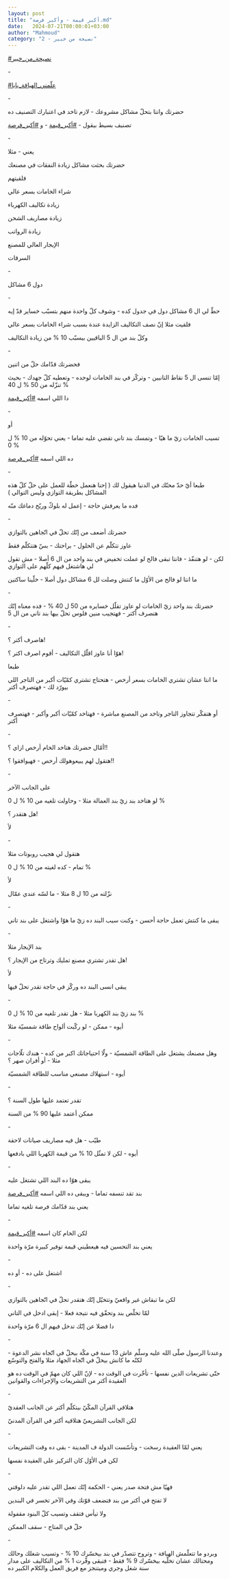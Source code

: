 ```yaml
---
layout: post
title: "أكبر قيمة - وأكبر فرصة.md"
date:   2024-07-21T00:00:01+03:00
author: "Mahmoud"
category: "2 - نصيحة من خبير"
---
```

[<u>\#نصيحة_من_خبير</u>](https://www.facebook.com/hashtag/%D9%86%D8%B5%D9%8A%D8%AD%D8%A9_%D9%85%D9%86_%D8%AE%D8%A8%D9%8A%D8%B1?__eep__=6&__cft__%5b0%5d=AZX5-Afm2C7QubxWq_QCvdMR4TXG72pXRo-MOWN584EF7U51VPENWPFiBvHjexuRy0LztdknwWH-LAHroN_eIvT1JL5qiyM6Xr2ZH9fMVNmFoVSmRSA_wIdRsIXehaEdxoL5bQQZni-0BvaPx4YKnnoBxhQS-NjyiE_iPKTRICuhKA6WF2LREYzyvG_CzuVnlnY&__tn__=*NK-R)

\-

[<u>\#علّمني_الهيافة_يابا</u>](https://www.facebook.com/hashtag/%D8%B9%D9%84%D9%91%D9%85%D9%86%D9%8A_%D8%A7%D9%84%D9%87%D9%8A%D8%A7%D9%81%D8%A9_%D9%8A%D8%A7%D8%A8%D8%A7?__eep__=6&__cft__%5b0%5d=AZX5-Afm2C7QubxWq_QCvdMR4TXG72pXRo-MOWN584EF7U51VPENWPFiBvHjexuRy0LztdknwWH-LAHroN_eIvT1JL5qiyM6Xr2ZH9fMVNmFoVSmRSA_wIdRsIXehaEdxoL5bQQZni-0BvaPx4YKnnoBxhQS-NjyiE_iPKTRICuhKA6WF2LREYzyvG_CzuVnlnY&__tn__=*NK-R)

\-

حضرتك وانتا بتحلّ مشاكل مشروعك - لازم تاخد في اعتبارك
التصنيف ده

تصنيف بسيط بيقول -
[<u>\#أكبر_قيمة</u>](https://www.facebook.com/hashtag/%D8%A3%D9%83%D8%A8%D8%B1_%D9%82%D9%8A%D9%85%D8%A9?__eep__=6&__cft__%5b0%5d=AZX5-Afm2C7QubxWq_QCvdMR4TXG72pXRo-MOWN584EF7U51VPENWPFiBvHjexuRy0LztdknwWH-LAHroN_eIvT1JL5qiyM6Xr2ZH9fMVNmFoVSmRSA_wIdRsIXehaEdxoL5bQQZni-0BvaPx4YKnnoBxhQS-NjyiE_iPKTRICuhKA6WF2LREYzyvG_CzuVnlnY&__tn__=*NK-R) -
و
[<u>\#أكبر_فرصة</u>](https://www.facebook.com/hashtag/%D8%A3%D9%83%D8%A8%D8%B1_%D9%81%D8%B1%D8%B5%D8%A9?__eep__=6&__cft__%5b0%5d=AZX5-Afm2C7QubxWq_QCvdMR4TXG72pXRo-MOWN584EF7U51VPENWPFiBvHjexuRy0LztdknwWH-LAHroN_eIvT1JL5qiyM6Xr2ZH9fMVNmFoVSmRSA_wIdRsIXehaEdxoL5bQQZni-0BvaPx4YKnnoBxhQS-NjyiE_iPKTRICuhKA6WF2LREYzyvG_CzuVnlnY&__tn__=*NK-R)

\-

يعني - مثلا

حضرتك بحثت مشاكل زيادة النفقات في مصنعك

فلقيتهم

شراء الخامات بسعر عالي

زيادة تكاليف الكهرباء

زيادة مصاريف الشحن

زيادة الرواتب

الإيجار العالي للمصنع

السرقات

\-

دول 6 مشاكل

\-

حطّ لي ال 6 مشاكل دول في جدول كده - وشوف كلّ واحدة منهم
بتسبّب خساير قدّ إيه

فلقيت مثلا إنّ نصف التكاليف الزايدة عندة بسبب شراء
الخامات بسعر عالي

وكلّ بند من ال 5 الباقيين بيسبّب 10 % من زيادة
التكاليف

\-

فحضرتك قدّامك حلّ من اتنين

إمّا تنسى ال 5 نقاط التانيين - وتركّز في بند الخامات
لوحده - وتعطيه كلّ جهدك - بحيث تنزّله من 50 % ل 40 %

دا اللي اسمه
[<u>\#أكبر_قيمة</u>](https://www.facebook.com/hashtag/%D8%A3%D9%83%D8%A8%D8%B1_%D9%82%D9%8A%D9%85%D8%A9?__eep__=6&__cft__%5b0%5d=AZX5-Afm2C7QubxWq_QCvdMR4TXG72pXRo-MOWN584EF7U51VPENWPFiBvHjexuRy0LztdknwWH-LAHroN_eIvT1JL5qiyM6Xr2ZH9fMVNmFoVSmRSA_wIdRsIXehaEdxoL5bQQZni-0BvaPx4YKnnoBxhQS-NjyiE_iPKTRICuhKA6WF2LREYzyvG_CzuVnlnY&__tn__=*NK-R)

\-

أو

تسيب الخامات زيّ ما هيّا - وتمسك بند تاني تقضي عليه
تماما - يعني تحوّله من 10 % ل 0 %

ده اللي اسمه
[<u>\#أكبر_فرصة</u>](https://www.facebook.com/hashtag/%D8%A3%D9%83%D8%A8%D8%B1_%D9%81%D8%B1%D8%B5%D8%A9?__eep__=6&__cft__%5b0%5d=AZX5-Afm2C7QubxWq_QCvdMR4TXG72pXRo-MOWN584EF7U51VPENWPFiBvHjexuRy0LztdknwWH-LAHroN_eIvT1JL5qiyM6Xr2ZH9fMVNmFoVSmRSA_wIdRsIXehaEdxoL5bQQZni-0BvaPx4YKnnoBxhQS-NjyiE_iPKTRICuhKA6WF2LREYzyvG_CzuVnlnY&__tn__=*NK-R)

\-

طبعا أيّ حدّ محنّك في الدنيا هيقول لك ( إحنا هنعمل خطّة
للعمل على حلّ كلّ هذه المشاكل بطريقة التوازي وليس التوالي )

فده ما يعرفش حاجة - إعمل له بلوكّ وريّح دماغك منّه

\-

حضرتك أضعف من إنّك تحلّ في اتّجاهين بالتوازي

عاوز تتكلّم عن الحلول - براحتك - بسّ هتتكلّم فقط

لكن - لو هتنفّذ - فانتا تبقى فالح لو عملت تخفيض في بند
واحد من ال 6 أصلا - مش تقول لي هاشتغل فيهم كلّهم على التوازي

ما انتا لو فالح من الأوّل ما كنتش وصلت لل 6 مشاكل دول
أصلا - خلّينا ساكتين

\-

حضرتك بند واحد زيّ الخامات لو عاوز تقلّل خسايره من 50 ل 40
% - فده معناه إنّك هتصرف أكتر - فهتجيب منين فلوس تحلّ بيها بند تاني من ال
5

\-

هاصرف أكتر ؟!

هوّا أنا عاوز اقلّل التكاليف - أقوم اصرف اكتر ؟!

طبعا

ما انتا عشان تشتري الخامات بسعر أرخص - هتحتاج تشتري
كمّيّات أكبر من التاجر اللي بيورّد لك - فهتصرف أكتر

\-

أو هتفكّر تتجاوز التاجر وتاخد من المصنع مباشرة - فهتاخد
كمّيّات أكبر وأكبر - فهتصرف أكتر

\-

أمّال حضرتك هتاخد الخام أرخص ازاي ؟!!

هتقول لهم يبيعوهولك أرخص - فهيوافقوا ؟!!

\-

على الجانب الآخر

لو هتاخد بند زيّ بند العمالة مثلا - وحاولت تلغيه من 10 %
ل 0 %

هل هتقدر ؟!

لأ

\-

هتقول لي هجيب روبوتات مثلا

تمام - كده لغيته من 10 % ل 0 %

لأ

نزّلته من 10 ل 8 مثلا - ما لسّه عندي عمّال

\-

يبقى ما كنتش تعمل حاجة أحسن - وكنت سيب البند ده زيّ ما
هوّا واشتغل على بند تاني

\-

بند الإيجار مثلا

هل تقدر تشتري مصنع تمليك وترتاح من الإيجار ؟!

لأ

يبقى انسى البند ده وركّز في حاجة تقدر تحلّ فيها

\-

بند زيّ بند الكهربا مثلا - هل تقدر تلغيه من 10 % ل
0 %

أيوه - ممكن - لو ركّبت ألواح طاقة شمسيّة مثلا

\-

وهل مصنعك يشتغل على الطاقة الشمسيّة - ولّا احتياجاتك اكبر
من كده - هندك تلّاجات مثلا - أو أفران صهر ؟

أيوه - استهلاك مصنعي مناسب للطاقة الشمسيّة

\-

تقدر تعتمد عليها طول السنة ؟

ممكن أعتمد عليها 90 % من السنة

\-

طيّب - هل فيه مصاريف صيانات لاحقة

أيوه - لكن لا تمثّل 10 % من قيمة الكهربا اللي
بادفعها

\-

يبقى هوّا ده البند اللي تشتغل عليه

بند تقد تنسفه تماما - ويبقى ده اللي اسمه
[<u>\#أكبر_فرصة</u>](https://www.facebook.com/hashtag/%D8%A3%D9%83%D8%A8%D8%B1_%D9%81%D8%B1%D8%B5%D8%A9?__eep__=6&__cft__%5b0%5d=AZX5-Afm2C7QubxWq_QCvdMR4TXG72pXRo-MOWN584EF7U51VPENWPFiBvHjexuRy0LztdknwWH-LAHroN_eIvT1JL5qiyM6Xr2ZH9fMVNmFoVSmRSA_wIdRsIXehaEdxoL5bQQZni-0BvaPx4YKnnoBxhQS-NjyiE_iPKTRICuhKA6WF2LREYzyvG_CzuVnlnY&__tn__=*NK-R)

يعني بند قدّامك فرصة تلغيه تماما

\-

لكن الخام كان اسمه
[<u>\#أكبر_قيمة</u>](https://www.facebook.com/hashtag/%D8%A3%D9%83%D8%A8%D8%B1_%D9%82%D9%8A%D9%85%D8%A9?__eep__=6&__cft__%5b0%5d=AZX5-Afm2C7QubxWq_QCvdMR4TXG72pXRo-MOWN584EF7U51VPENWPFiBvHjexuRy0LztdknwWH-LAHroN_eIvT1JL5qiyM6Xr2ZH9fMVNmFoVSmRSA_wIdRsIXehaEdxoL5bQQZni-0BvaPx4YKnnoBxhQS-NjyiE_iPKTRICuhKA6WF2LREYzyvG_CzuVnlnY&__tn__=*NK-R)

يعني بند التحسين فيه هيعطيني قيمة توفير كبيرة مرّة
واحدة

\-

اشتغل على ده - أو ده

\-

لكن ما تبقاش غير واقعيّ وتتخيّل إنّك هتقدر تحلّ في اتّجاهين
بالتوازي

لمّا تخلّص بند وتحقّق فيه نتيجة فعلا - إبقى ادخل في
التاني

دا فضلا عن إنّك تدخل فيهم ال 6 مرّة واحدة

\-

وعندنا الرسول صلّى الله عليه وسلّم عاش 13 سنة في مكّة بيحلّ
في اتّجاه نشر الدعوة - لكنّه ما كانش بيحلّ في اتّجاه الجهاد مثلا والفتح
والتوسّع

حتّى تشريعات الدين نفسها - تأخّرت في الوقت ده - لإنّ اللي
كان مهمّ في الوقت ده هو العقيدة أكتر من التشريعات والإجراءات
والقوانين

\-

هتلاقي القرآن المكّيّ بيتكلّم أكتر عن الجانب العقديّ

لكن الجانب التشريعيّ هتلاقيه أكتر في القرآن المدنيّ

\-

يعني لمّا العقيدة رسخت - وتأسّست الدولة ف المدينة - بقى ده
وقت التشريعات

لكن في الأوّل كان التركيز على العقيدة نفسها

\-

فهيّا مش فتحة صدر يعني - الحكمة إنّك تعمل اللي تقدر عليه
دلوقتي

لا تفتح في أكتر من بند فتضعف قوّتك وفي الآخر تخسر في
البندين

ولا تيأس فتقف وتسيب كلّ البنود مقفولة

حلّ في المتاح - سقف الممكن

\-

وبردو ما تتعلّمش الهيافة - وتروح تتصدّر في بند بيخسّرك 10
% - وتسيب شغلك وحالك ومحتالك عشان تخلّيه بيخسّرك 9 % فقط - فتبقى وفّرت 1 %
من التكاليف على مدار سنة شغل وجري وميتنجز مع فريق العمل والكلام الكبير
ده
